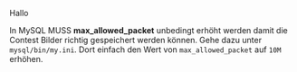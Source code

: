 Hallo

In MySQL MUSS **max_allowed_packet** unbedingt erhöht werden damit die Contest Bilder richtig gespeichert werden können.
Gehe dazu unter `mysql/bin/my.ini`. Dort einfach den Wert von `max_allowed_packet` auf `10M` erhöhen.